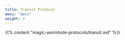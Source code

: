 ```yaml
---
title: Transit Protocol
menu: "docs"
weight: 3
---
```


{{% content "magic-wormhole-protocols/transit.md" %}}
